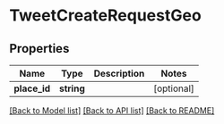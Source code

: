 # TweetCreateRequestGeo

## Properties
Name | Type | Description | Notes
------------ | ------------- | ------------- | -------------
**place_id** | **string** |  | [optional] 

[[Back to Model list]](../../README.md#documentation-for-models) [[Back to API list]](../../README.md#documentation-for-api-endpoints) [[Back to README]](../../README.md)

